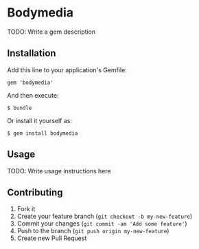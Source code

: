 # Bodymedia

TODO: Write a gem description

## Installation

Add this line to your application's Gemfile:

    gem 'bodymedia'

And then execute:

    $ bundle

Or install it yourself as:

    $ gem install bodymedia

## Usage

TODO: Write usage instructions here

## Contributing

1. Fork it
2. Create your feature branch (`git checkout -b my-new-feature`)
3. Commit your changes (`git commit -am 'Add some feature'`)
4. Push to the branch (`git push origin my-new-feature`)
5. Create new Pull Request
